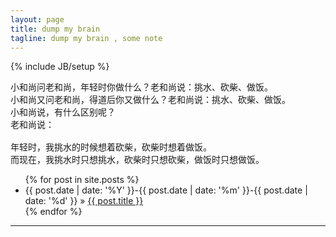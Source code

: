```yaml
---
layout: page
title: dump my brain
tagline: dump my brain , some note
---
```

{% include JB/setup %}

<pre>
小和尚问老和尚，年轻时你做什么？老和尚说：挑水、砍柴、做饭。
小和尚又问老和尚，得道后你又做什么？老和尚说：挑水、砍柴、做饭。
小和尚说，有什么区别呢？
老和尚说：

年轻时，我挑水的时候想着砍柴，砍柴时想着做饭。
而现在，我挑水时只想挑水，砍柴时只想砍柴，做饭时只想做饭。
</pre>

<ul class="posts">
  {% for post in site.posts %}
    <li><span>{{ post.date | date: '%Y' }}-{{ post.date | date: '%m' }}-{{ post.date | date: '%d' }}</span> &raquo; <a href="{{ BASE_PATH }}{{ post.url }}">{{ post.title }}</a></li>
  {% endfor %}
</ul>

---
